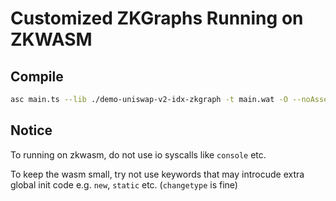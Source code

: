 # Customized ZKGraphs Running on ZKWASM

## Compile
```bash
asc main.ts --lib ./demo-uniswap-v2-idx-zkgraph -t main.wat -O --noAssert -o main.wasm --disable bulk-memory --use abort=sdk/zkwasm/abort --target release
```

## Notice

To running on zkwasm, do not use io syscalls like `console` etc.

To keep the wasm small, try not use keywords that may introcude extra global init code e.g. `new`, `static` etc. (`changetype` is fine)